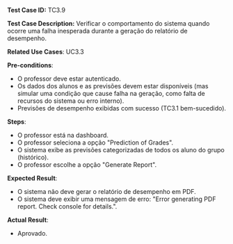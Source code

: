 **Test Case ID:** TC3.9

**Test Case Description:** Verificar o comportamento do sistema quando ocorre uma falha inesperada durante a geração do relatório de desempenho.

**Related Use Cases**: UC3.3

**Pre-conditions**:
- O professor deve estar autenticado.
- Os dados dos alunos e as previsões devem estar disponíveis (mas simular uma condição que cause falha na geração, como falta de recursos do sistema ou erro interno).
- Previsões de desempenho exibidas com sucesso (TC3.1 bem-sucedido).

**Steps**:
- O professor está na dashboard.
- O professor seleciona a opção "Prediction of Grades".
- O sistema exibe as previsões categorizadas de todos os aluno do grupo (histórico).
- O professor escolhe a opção "Generate Report".

**Expected Result**:
- O sistema não deve gerar o relatório de desempenho em PDF.
- O sistema deve exibir uma mensagem de erro: "Error generating PDF report. Check console for details.".

**Actual Result**:

- Aprovado.